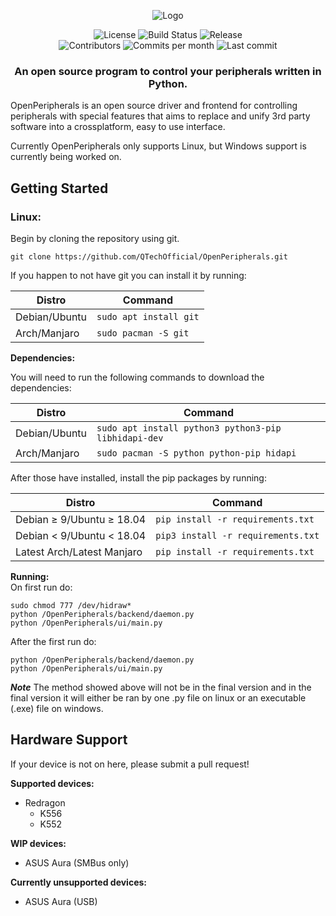 <p align="center">
  <img src="https://i.imgur.com/CyxC7a4.jpg" alt="Logo"></img>
</p>

<p align="center">
  <img src="https://img.shields.io/github/license/QTechOfficial/OpenPeripherals" alt="License">
  <img src="https://img.shields.io/travis/QTechOfficial/OpenPeripherals/master" alt="Build Status">
  <img src="https://img.shields.io/github/release-date/QTechOfficial/OpenPeripherals" alt="Release">
  <br>
  <img src="https://img.shields.io/github/contributors/QTechOfficial/OpenPeripherals" alt="Contributors">
  <img src="https://img.shields.io/github/commit-activity/m/QTechOfficial/OpenPeripherals" alt="Commits per month">
  <img src="https://img.shields.io/github/last-commit/QTechOfficial/OpenPeripherals" alt="Last commit">
</p>

<h3 align="center">An open source program to control your peripherals written in Python.</h3>

<!-- 
Screenshots will go here!
-->

OpenPeripherals is an open source driver and frontend for controlling peripherals with special features that aims to replace and unify 3rd party software into a crossplatform, easy to use interface.

Currently OpenPeripherals only supports Linux, but Windows support is currently being worked on.

## Getting Started
### Linux:

Begin by cloning the repository using git.

`git clone https://github.com/QTechOfficial/OpenPeripherals.git`

If you happen to not have git you can install it by running:

| **Distro**    | **Command**            |
|---------------|------------------------|
| Debian/Ubuntu | `sudo apt install git` |
| Arch/Manjaro  | `sudo pacman -S git`   |

**Dependencies:**

You will need to run the following commands to download the dependencies:

| **Distro**    | **Command**                                          |
|---------------|------------------------------------------------------|
| Debian/Ubuntu | `sudo apt install python3 python3-pip libhidapi-dev` |
| Arch/Manjaro  | `sudo pacman -S python python-pip hidapi`            |

After those have installed, install the pip packages by running:

| **Distro**                 | **Command**                        |
|----------------------------|------------------------------------|
| Debian ≥ 9/Ubuntu ≥ 18.04  | `pip install -r requirements.txt`  |
| Debian < 9/Ubuntu < 18.04  | `pip3 install -r requirements.txt` |
| Latest Arch/Latest Manjaro | `pip install -r requirements.txt`  |

**Running:**\
On first run do:

`sudo chmod 777 /dev/hidraw*`\
`python /OpenPeripherals/backend/daemon.py`\
`python /OpenPeripherals/ui/main.py`

After the first run do:

`python /OpenPeripherals/backend/daemon.py`\
`python /OpenPeripherals/ui/main.py`


***Note***
The method showed above will not be in the final version and in the final version it will either be ran by one .py file on linux or an executable (.exe) file on windows.

## Hardware Support
If your device is not on here, please submit a pull request!

**Supported devices:**
- Redragon
  * K556
  * K552

**WIP devices:**
- ASUS Aura (SMBus only)

**Currently unsupported devices:**
- ASUS Aura (USB)
